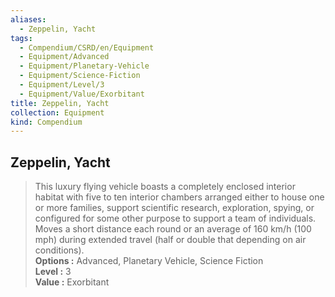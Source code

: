 ```yaml
---
aliases:
  - Zeppelin, Yacht
tags:
  - Compendium/CSRD/en/Equipment
  - Equipment/Advanced
  - Equipment/Planetary-Vehicle
  - Equipment/Science-Fiction
  - Equipment/Level/3
  - Equipment/Value/Exorbitant
title: Zeppelin, Yacht
collection: Equipment
kind: Compendium
---
```

## Zeppelin, Yacht  
  
>This luxury flying vehicle boasts a completely enclosed interior habitat with five to ten interior chambers arranged either to house one or more families, support scientific research, exploration, spying, or configured for some other purpose to support a team of individuals. Moves a short distance each round or an average of 160 km/h (100 mph) during extended travel (half or double that depending on air conditions).  
> **Options :** Advanced, Planetary Vehicle, Science Fiction  
> **Level :** 3  
> **Value :** Exorbitant
